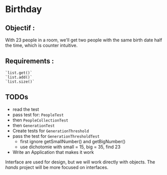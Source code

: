 Birthday
=====


Objectif :
----

With 23 people in a room,  we'll get two people with the same birth date half the time, which is counter intuitive.


Requirements :
---

	`list.get()`
	`list.add()`
	`list.size()`
	

TODOs
---

* read the test
* pass test for: `PeopleTest`
* then `PeopleCollectionTest`
* then `GenerationTest`
* Create tests for `GenerationThreshold`
* pass the test for `GenerationThresholdTest`
    - first ignore getSmallNumber() and getBigNumber()
    - use dichotomie with small = 15, big = 35, find 23
* Write an Application that makes it work 
	


Interface are used for design, but we will work directly with objects.
The *hands* project will be more focused on interfaces.


